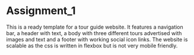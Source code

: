 # Assignment_1

This is a ready template for a tour guide website. It features a navigation bar, a header with text, a body with three different tours advertised with images and text and a footer with working social icon links. The website is scalable as the css is written in flexbox but is not very  mobile friendly.


